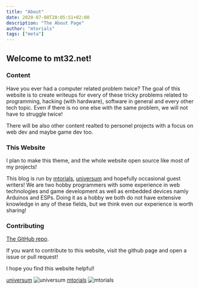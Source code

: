 ```yaml
---
title: "About"
date: 2020-07-08T20:05:51+02:00
description: "The About Page"
author: "mtorials"
tags: ["meta"]
---
```


## Welcome to mt32.net!

### Content

Have you ever had a computer related problem twice? The goal of this website is to
create writeups for every of these tricky problems related to programming, hacking (with hardware),
software in general and every other tech topic. Even if there is no one else with the same problem,
we will not have to struggle twice!

There will be also other content realted to personel projects with a focus on web dev and maybe game dev too.

### This Website

I plan to make this theme, and the whole website open source like most of my projects!

This blog is run by [mtorials](https://mtorials.de/), [universum](http://universegame.de/)
and hopefully occasional guest writers! We are two hobby programmers with some experience in web technologies and game development as well as embedded devices namly Arduinos and ESPs. Doing it as a hobby we both do not have extensive knowledge in any of these fields, but we think even our experience is worth sharing!

### Contributing

[The GitHub repo](https://github.com/mtorials/hugo-mt32).

If you want to contribute to this website, visit the github page and open a issue or pull request!

I hope you find this website helpful!

[universum](http://universegame.de/)
![universum](https://mtorials.de/stuff/universeicon0001.png)
[mtorials](https://mtorials.de/)
![mtorials](https://mtorials.de/logo.png)
